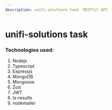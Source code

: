 ```yaml
---
description: unifi-solutions task  RESTful API
---
```


# unifi-solutions task

### Technologies used:&#x20;

1. Nodejs
2. Typescript
3. &#x20;Expressjs
4. &#x20;MongoDB
5. Mongoose
8. &#x20;Zod
9. &#x20;JWT
10. &#x20;ts-results
11. &#x20;nodemailer

